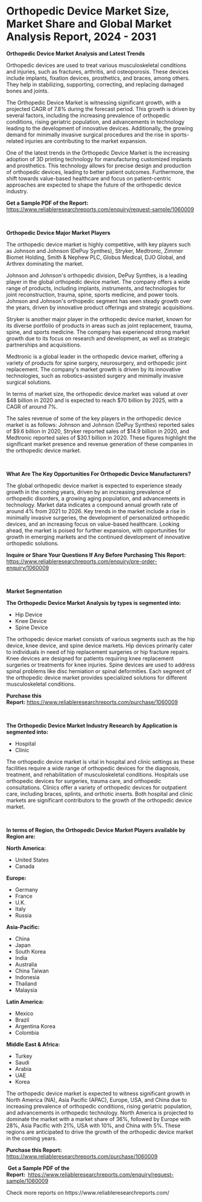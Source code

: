 <p><h1>Orthopedic Device Market Size, Market Share and Global Market Analysis Report, 2024 - 2031</h1></p><p><strong>Orthopedic Device Market Analysis and Latest Trends</strong></p>
<p><p>Orthopedic devices are used to treat various musculoskeletal conditions and injuries, such as fractures, arthritis, and osteoporosis. These devices include implants, fixation devices, prosthetics, and braces, among others. They help in stabilizing, supporting, correcting, and replacing damaged bones and joints.</p><p>The Orthopedic Device Market is witnessing significant growth, with a projected CAGR of 7.8% during the forecast period. This growth is driven by several factors, including the increasing prevalence of orthopedic conditions, rising geriatric population, and advancements in technology leading to the development of innovative devices. Additionally, the growing demand for minimally invasive surgical procedures and the rise in sports-related injuries are contributing to the market expansion.</p><p>One of the latest trends in the Orthopedic Device Market is the increasing adoption of 3D printing technology for manufacturing customized implants and prosthetics. This technology allows for precise design and production of orthopedic devices, leading to better patient outcomes. Furthermore, the shift towards value-based healthcare and focus on patient-centric approaches are expected to shape the future of the orthopedic device industry.</p></p>
<p><strong>Get a Sample PDF of the Report:&nbsp;</strong> <a href="https://www.reliableresearchreports.com/enquiry/request-sample/1060009">https://www.reliableresearchreports.com/enquiry/request-sample/1060009</a></p>
<p>&nbsp;</p>
<p><strong>Orthopedic Device Major Market Players</strong></p>
<p><p>The orthopedic device market is highly competitive, with key players such as Johnson and Johnson (DePuy Synthes), Stryker, Medtronic, Zimmer Biomet Holding, Smith & Nephew PLC, Globus Medical, DJO Global, and Arthrex dominating the market. </p><p>Johnson and Johnson's orthopedic division, DePuy Synthes, is a leading player in the global orthopedic device market. The company offers a wide range of products, including implants, instruments, and technologies for joint reconstruction, trauma, spine, sports medicine, and power tools. Johnson and Johnson's orthopedic segment has seen steady growth over the years, driven by innovative product offerings and strategic acquisitions. </p><p>Stryker is another major player in the orthopedic device market, known for its diverse portfolio of products in areas such as joint replacement, trauma, spine, and sports medicine. The company has experienced strong market growth due to its focus on research and development, as well as strategic partnerships and acquisitions. </p><p>Medtronic is a global leader in the orthopedic device market, offering a variety of products for spine surgery, neurosurgery, and orthopedic joint replacement. The company's market growth is driven by its innovative technologies, such as robotics-assisted surgery and minimally invasive surgical solutions. </p><p>In terms of market size, the orthopedic device market was valued at over $48 billion in 2020 and is expected to reach $70 billion by 2025, with a CAGR of around 7%. </p><p>The sales revenue of some of the key players in the orthopedic device market is as follows: Johnson and Johnson (DePuy Synthes) reported sales of $9.6 billion in 2020, Stryker reported sales of $14.9 billion in 2020, and Medtronic reported sales of $30.1 billion in 2020. These figures highlight the significant market presence and revenue generation of these companies in the orthopedic device market.</p></p>
<p>&nbsp;</p>
<p><strong>What Are The Key Opportunities For Orthopedic Device Manufacturers?</strong></p>
<p><p>The global orthopedic device market is expected to experience steady growth in the coming years, driven by an increasing prevalence of orthopedic disorders, a growing aging population, and advancements in technology. Market data indicates a compound annual growth rate of around 4% from 2021 to 2026. Key trends in the market include a rise in minimally invasive surgeries, the development of personalized orthopedic devices, and an increasing focus on value-based healthcare. Looking ahead, the market is poised for further expansion, with opportunities for growth in emerging markets and the continued development of innovative orthopedic solutions.</p></p>
<p><strong>Inquire or Share Your Questions If Any Before Purchasing This Report:</strong> <a href="https://www.reliableresearchreports.com/enquiry/pre-order-enquiry/1060009">https://www.reliableresearchreports.com/enquiry/pre-order-enquiry/1060009</a></p>
<p>&nbsp;</p>
<p><strong>Market Segmentation</strong></p>
<p><strong>The Orthopedic Device Market Analysis by types is segmented into:</strong></p>
<p><ul><li>Hip Device</li><li>Knee Device</li><li>Spine Device</li></ul></p>
<p><p>The orthopedic device market consists of various segments such as the hip device, knee device, and spine device markets. Hip devices primarily cater to individuals in need of hip replacement surgeries or hip fracture repairs. Knee devices are designed for patients requiring knee replacement surgeries or treatments for knee injuries. Spine devices are used to address spinal problems like disc herniation or spinal deformities. Each segment of the orthopedic device market provides specialized solutions for different musculoskeletal conditions.</p></p>
<p><strong>Purchase this Report:&nbsp;</strong><a href="https://www.reliableresearchreports.com/purchase/1060009">https://www.reliableresearchreports.com/purchase/1060009</a></p>
<p>&nbsp;</p>
<p><strong>The Orthopedic Device Market Industry Research by Application is segmented into:</strong></p>
<p><ul><li>Hospital</li><li>Clinic</li></ul></p>
<p><p>The orthopedic device market is vital in hospital and clinic settings as these facilities require a wide range of orthopedic devices for the diagnosis, treatment, and rehabilitation of musculoskeletal conditions. Hospitals use orthopedic devices for surgeries, trauma care, and orthopedic consultations. Clinics offer a variety of orthopedic devices for outpatient care, including braces, splints, and orthotic inserts. Both hospital and clinic markets are significant contributors to the growth of the orthopedic device market.</p></p>
<p>&nbsp;</p>
<p><strong>In terms of Region, the Orthopedic Device Market Players available by Region are:</strong></p>
<p>
    <p> <strong> North America: </strong>
        <ul>
            <li>United States</li>
            <li>Canada</li>
        </ul>
        </p> 
    <p> <strong> Europe: </strong>
        <ul>
            <li>Germany</li>
            <li>France</li>
            <li>U.K.</li>
            <li>Italy</li>
            <li>Russia</li>
        </ul>
        </p> 
    <p> <strong> Asia-Pacific: </strong>
        <ul>
            <li>China</li>
            <li>Japan</li>
            <li>South Korea</li>
            <li>India</li>
            <li>Australia</li>
            <li>China Taiwan</li>
            <li>Indonesia</li>
            <li>Thailand</li>
            <li>Malaysia</li>
        </ul>
        </p> 
    <p> <strong> Latin America: </strong>
        <ul>
            <li>Mexico</li>
            <li>Brazil</li>
            <li>Argentina Korea</li>
            <li>Colombia</li>
        </ul>
        </p> 
    <p> <strong> Middle East & Africa: </strong>
        <ul>
            <li>Turkey</li>
            <li>Saudi</li>
            <li>Arabia</li>
            <li>UAE</li>
            <li>Korea</li>
        </ul>
    </p>
    </p>
<p><p>The orthopedic device market is expected to witness significant growth in North America (NA), Asia Pacific (APAC), Europe, USA, and China due to increasing prevalence of orthopedic conditions, rising geriatric population, and advancements in orthopedic technology. North America is projected to dominate the market with a market share of 36%, followed by Europe with 28%, Asia Pacific with 21%, USA with 10%, and China with 5%. These regions are anticipated to drive the growth of the orthopedic device market in the coming years.</p></p>
<p><strong>Purchase this Report: </strong><a href="https://www.reliableresearchreports.com/purchase/1060009">https://www.reliableresearchreports.com/purchase/1060009</a></p>
<p>&nbsp;<strong>Get a Sample PDF of the Report:&nbsp;&nbsp;</strong><a href="https://www.reliableresearchreports.com/enquiry/request-sample/1060009">https://www.reliableresearchreports.com/enquiry/request-sample/1060009</a></p>
<p><strong></strong></p>
<p>Check more reports on https://www.reliableresearchreports.com/</p>